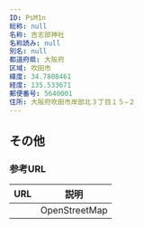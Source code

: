 ```yaml
---
ID: PsM1n
総称: null
名称: 吉志部神社
名称読み: null
別名: null
都道府県: 大阪府
区域: 吹田市
緯度: 34.7808461
経度: 135.533671
郵便番号: 5640001
住所: 大阪府吹田市岸部北３丁目１５−２
---
```


## その他

### 参考URL

| URL | 説明          |
| --- | ------------- |
|     | OpenStreetMap |
